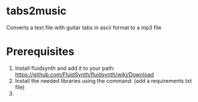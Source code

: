 # tabs2music
Converts a text file with guitar tabs in ascii format to a mp3 file

# Prerequisites
1. Install fluidsynth and add it to your path: https://github.com/FluidSynth/fluidsynth/wiki/Download
2. Install the needed libraries using the command: (add a requirements.txt file)
3. 